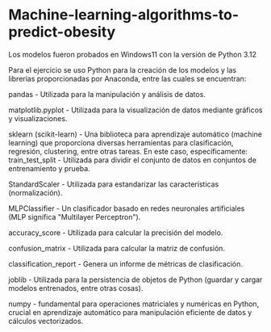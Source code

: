 # Machine-learning-algorithms-to-predict-obesity

Los modelos fueron probados en Windows11 con la versión de Python 3.12

Para el ejercicio se uso Python para la creación de los modelos y las librerias proporcionadas por Anaconda, entre las cuales se encuentran:

pandas - Utilizada para la manipulación y análisis de datos.

matplotlib.pyplot - Utilizada para la visualización de datos mediante gráficos y visualizaciones.

sklearn (scikit-learn) - Una biblioteca para aprendizaje automático (machine learning) que proporciona diversas herramientas para clasificación, regresión, clustering, entre otras tareas. En este caso, específicamente:
train_test_split - Utilizada para dividir el conjunto de datos en conjuntos de entrenamiento y prueba.

StandardScaler - Utilizada para estandarizar las características (normalización).

MLPClassifier - Un clasificador basado en redes neuronales artificiales (MLP significa "Multilayer Perceptron").

accuracy_score - Utilizada para calcular la precisión del modelo.

confusion_matrix - Utilizada para calcular la matriz de confusión.

classification_report - Genera un informe de métricas de clasificación.

joblib - Utilizada para la persistencia de objetos de Python (guardar y cargar modelos entrenados, entre otras cosas).

numpy - fundamental para operaciones matriciales y numéricas en Python, crucial en aprendizaje automático para manipulación eficiente de datos y cálculos vectorizados.

